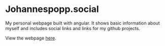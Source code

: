 # Johannespopp.social

My personal webpage built with angular. It shows basic information about myself and includes social links and links for my github projects.

View the webpage [here](https://johannespopp.social).
